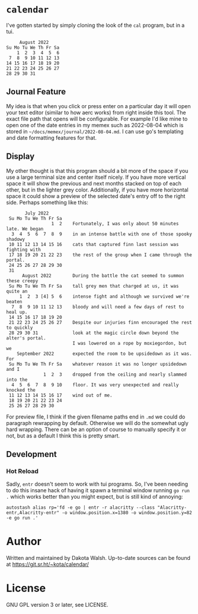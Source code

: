# `calendar`

I've gotten started by simply cloning the look of the `cal` program, but in a
tui.
```
     August 2022    
Su Mo Tu We Th Fr Sa
    1  2  3  4  5  6
 7  8  9 10 11 12 13
14 15 16 17 18 19 20
21 22 23 24 25 26 27
28 29 30 31         
```

## Journal Feature
My idea is that when you click or press enter on a particular day it will open
your text editor (similar to how aerc works) from right inside this tool. The
exact file path that opens will be configurable. For example I'd like mine to
open one of the date entries in my memex such as 2022-08-04 which is stored in
`~/docs/memex/journal/2022-08-04.md`. I can use go's templating and date
formatting features for that.

## Display
My other thought is that this program should a bit more of the space if you use
a large terminal size and center itself nicely. If you have more vertical space
it will show the previous and next months stacked on top of each other, but in
the lighter grey color. Additionally, if you have more horizontal space it could
show a preview of the selected date's entry off to the right side. Perhaps
something like this:
```
       July 2022         
 Su Mo Tu We Th Fr Sa    
                 1  2    Fortunately, I was only about 50 minutes late. We began  
  3  4  5  6  7  8  9    in an intense battle with one of those spooky shadowy    
 10 11 12 13 14 15 16    cats that captured finn last session was fighting with    
 17 18 19 20 21 22 23    the rest of the group when I came through the portal.
 24 25 26 27 28 29 30                                                  
 31                                                                               
      August 2022        During the battle the cat seemed to summon these creepy  
 Su Mo Tu We Th Fr Sa    tall grey men that charged at us, it was quite an        
     1  2  3 [4] 5  6    intense fight and although we survived we're beaten      
  7  8  9 10 11 12 13    bloody and will need a few days of rest to heal up.      
 14 15 16 17 18 19 20                                                             
 21 22 23 24 25 26 27    Despite our injuries finn encouraged the rest to quickly 
 28 29 30 31             look at the magic circle down beyond the alter's portal. 
                         I was lowered on a rope by moxiegordon, but we    
    September 2022       expected the room to be upsidedown as it was. For        
 Su Mo Tu We Th Fr Sa    whatever reason it was no longer upsidedown and I        
              1  2  3    dropped from the ceiling and nearly slammed into the     
  4  5  6  7  8  9 10    floor. It was very unexpected and really knocked the     
 11 12 13 14 15 16 17    wind out of me.                                          
 18 19 20 21 22 23 24 
 25 26 27 28 29 30
```

For preview file, I think if the given filename paths end in `.md` we could do
paragraph rewrapping by default. Otherwise we will do the somewhat ugly hard
wrapping. There can be an option of course to manually specify it or not, but as
a default I think this is pretty smart.

## Development
### Hot Reload
Sadly, `entr` doesn't seem to work with tui programs. So, I've been needing to
do this insane hack of having it spawn a terminal window running `go run .`
which works better than you might expect, but is still kind of annoying:
```
autostash alias rp='fd -e go | entr -r alacritty --class "Alacritty-entr,Alacritty-entr" -o window.position.x=1380 -o window.position.y=82 -e go run .'
```

# Author
Written and maintained by Dakota Walsh.
Up-to-date sources can be found at https://git.sr.ht/~kota/calendar/

# License
GNU GPL version 3 or later, see LICENSE.
